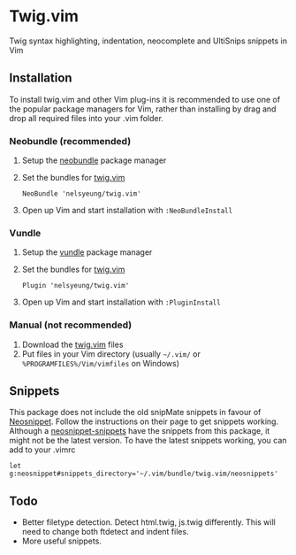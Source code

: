 # Twig.vim
Twig syntax highlighting, indentation, neocomplete and UltiSnips snippets in
Vim

## Installation
To install twig.vim and other Vim plug-ins it is recommended to use one of the
popular package managers for Vim, rather than installing by drag and drop all
required files into your .vim folder.

### Neobundle (recommended)
1. Setup the [neobundle](https://github.com/Shougo/neobundle.vim) package
	 manager
2. Set the bundles for [twig.vim](https://github.com/nelsyeung/twig.vim)

    ```vim
    NeoBundle 'nelsyeung/twig.vim'
    ```

3. Open up Vim and start installation with `:NeoBundleInstall`

### Vundle
1. Setup the [vundle](https://github.com/gmarik/vundle) package manager
2. Set the bundles for [twig.vim](https://github.com/nelsyeung/twig.vim)

    ```vim
    Plugin 'nelsyeung/twig.vim'
    ```

3. Open up Vim and start installation with `:PluginInstall`

### Manual (not recommended)
1. Download the [twig.vim](https://github.com/nelsyeung/twig.vim) files
2. Put files in your Vim directory (usually `~/.vim/` or
	 `%PROGRAMFILES%/Vim/vimfiles` on Windows)

## Snippets
This package does not include the old snipMate snippets in favour of
[Neosnippet](https://github.com/Shougo/neosnippet.vim). Follow the instructions
on their page to get snippets working. Although a
[neosnippet-snippets](https://github.com/Shougo/neosnippet-snippets/pull/113)
have the snippets from this package, it might not be the latest version. To
have the latest snippets working, you can add to your .vimrc

```vim
let g:neosnippet#snippets_directory='~/.vim/bundle/twig.vim/neosnippets'
```

## Todo
- Better filetype detection. Detect html.twig, js.twig differently. This will
	need to change both ftdetect and indent files.
- More useful snippets.
